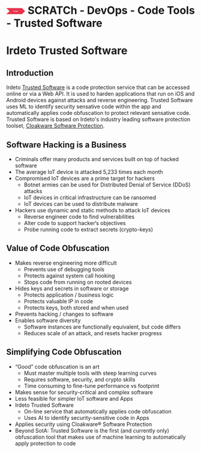 # <img src="../../../images/code.png" alt ='code'  width="10%" > SCRATCh - DevOps - Code Tools - Trusted Software

# Irdeto Trusted Software
## Introduction
Irdeto [Trusted Software] is a code protection service that can be accessed online or via a Web API. It is used to harden applications that run on iOS and Android devices against attacks and reverse engineering. Trusted Software uses ML to identify security sensative code within the app and automatically applies code obfuscation to protect relevant sensative code. Trusted Software is based on Irdeto's industry leading software protection toolset, [Cloakware Software Protection].

## Software Hacking is a Business
* Criminals offer many products and services built on top of hacked software
* The average IoT device is attacked 5,233 times each month
* Compromised IoT devices are a prime target for hackers
  * Botnet armies can be used for Distributed Denial of Service (DDoS) attacks
  * IoT devices in critical infrastructure can be ransomed
  * IoT devices can be used to distribute malware
* Hackers use dynamic and static methods to attack IoT devices
  * Reverse engineer code to find vulnerabilities
  * Alter code to support hacker‘s objectives
  * Probe running code to extract secrets (crypto-keys)

## Value of Code Obfuscation
* Makes reverse engineering more difficult
  * Prevents use of debugging tools
  * Protects against system call hooking
  * Stops code from running on rooted devices
* Hides keys and secrets in software or storage
  * Protects application / business logic
  * Protects valuable IP in code
  * Protects keys, both stored and when used
* Prevents hacking / changes to software
* Enables software diversity
  * Software instances are functionally equivalent, but code differs
  * Reduces scale of an attack, and resets hacker progress

## Simplifying Code Obfuscation
* “Good” code obfuscation is an art
  * Must master multiple tools with steep learning curves
  * Requires software, security, and crypto skills
  * Time consuming to fine-tune performance vs footprint
* Makes sense for security-critical and complex software
* Less feasible for simpler IoT software and Apps
* Irdeto Trusted Software
  * On-line service that automatically applies code obfuscation
  * Uses AI to identify security-sensitive code in Apps
* Applies security using Cloakware® Software Protection
* Beyond SotA: Trusted Software is the first (and currently only) obfuscation tool that makes use of machine learning to automatically apply protection to code





[Trusted Software]: https://irdeto.com/trusted-software/ 
[Cloakware Software Protection]: https://irdeto.com/cloakware-software-protection/
